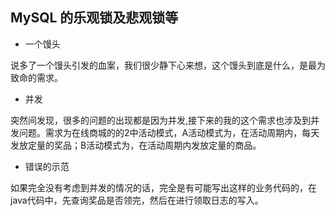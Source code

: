 ## MySQL 的乐观锁及悲观锁等

- 一个馒头

说多了一个馒头引发的血案，我们很少静下心来想，这个馒头到底是什么，是最为致命的需求。

- 并发

突然间发现，很多的问题的出现都是因为并发,接下来的我的这个需求也涉及到并发问题。需求为在线商城的的2中活动模式，A活动模式为，在活动周期内，每天发放定量的奖品；B活动模式为，在活动周期内发放定量的商品。

- 错误的示范

如果完全没有考虑到并发的情况的话，完全是有可能写出这样的业务代码的，在java代码中，先查询奖品是否领完，然后在进行领取日志的写入。

